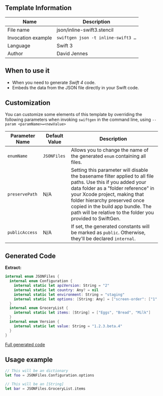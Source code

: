 ## Template Information

| Name      | Description       |
| --------- | ----------------- |
| File name | json/inline-swift3.stencil |
| Invocation example | `swiftgen json -t inline-swift3 …` |
| Language | Swift 3 |
| Author | David Jennes |

## When to use it

- When you need to generate *Swift 4* code.
- Embeds the data from the JSON file directly in your Swift code.

## Customization

You can customize some elements of this template by overriding the following parameters when invoking `swiftgen` in the command line, using `--param <paramName>=<newValue>`

| Parameter Name | Default Value | Description |
| -------------- | ------------- | ----------- |
| `enumName` | `JSONFiles` | Allows you to change the name of the generated `enum` containing all files. |
| `preservePath` | N/A | Setting this parameter will disable the basename filter applied to all file paths. Use this if you added your data folder as a "folder reference" in your Xcode project, making that folder hierarchy preserved once copied in the build app bundle. The path will be relative to the folder you provided to SwiftGen. |
| `publicAccess` | N/A | If set, the generated constants will be marked as `public`. Otherwise, they'll be declared `internal`. |

## Generated Code

**Extract:**

```swift
internal enum JSONFiles {
  internal enum Configuration {
    internal static let apiVersion: String = "2"
    internal static let country: Any? = nil
    internal static let environment: String = "staging"
    internal static let options: [String: Any] = ["screen-order": ["1", "2", "3"]]
  }
  internal enum GroceryList {
    internal static let items: [String] = ["Eggs", "Bread", "Milk"]
  }
  internal enum Version {
    internal static let value: String = "1.2.3.beta.4"
  }
}
```

[Full generated code](https://github.com/SwiftGen/SwiftGen/blob/master/Tests/Fixtures/Generated/JSON/inline-swift3-context-all.swift)

## Usage example

```swift
// This will be an dictionary
let foo = JSONFiles.Configuration.options

// This will be an [String]
let bar = JSONFiles.GroceryList.items
```

